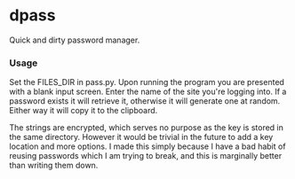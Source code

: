 # dpass

Quick and dirty password manager.

### Usage

Set the FILES_DIR in pass.py.
Upon running the program you are presented with a blank input screen. 
Enter the name of the site you're logging into. If a password exists it will retrieve it, otherwise it will generate one at random.
Either way it will copy it to the clipboard.

The strings are encrypted, which serves no purpose as the key is stored in the same directory. However it would be trivial in the future to add a key location and more options. I made this simply because I have a bad habit of reusing passwords which I am trying to break, and this is marginally better than writing them down.

